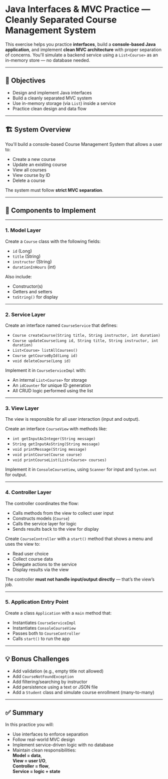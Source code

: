 # Java Interfaces & MVC Practice — Cleanly Separated Course Management System

This exercise helps you practice **interfaces**, build a **console-based Java application**, and implement **clean MVC architecture** with proper separation of concerns. You'll simulate a backend service using a `List<Course>` as an in-memory store — no database needed.

---

## 🎯 Objectives

- Design and implement Java interfaces
- Build a cleanly separated MVC system
- Use in-memory storage (via `List`) inside a service
- Practice clean design and data flow

---

## 🏗️ System Overview

You'll build a console-based Course Management System that allows a user to:

- Create a new course
- Update an existing course
- View all courses
- View course by ID
- Delete a course

The system must follow **strict MVC separation**.

---

## 🧩 Components to Implement

---

### 1. Model Layer

Create a `Course` class with the following fields:

- `id` (Long)
- `title` (String)
- `instructor` (String)
- `durationInHours` (int)

Also include:

- Constructor(s)
- Getters and setters
- `toString()` for display

---

### 2. Service Layer

Create an interface named `CourseService` that defines:

- `Course createCourse(String title, String instructor, int duration)`
- `Course updateCourse(Long id, String title, String instructor, int duration)`
- `List<Course> listAllCourses()`
- `Course getCourseById(Long id)`
- `void deleteCourse(Long id)`

Implement it in `CourseServiceImpl` with:

- An internal `List<Course>` for storage
- An `idCounter` for unique ID generation
- All CRUD logic performed using the list

---

### 3. View Layer

The view is responsible for all user interaction (input and output).

Create an interface `CourseView` with methods like:

- `int getInputAsInteger(String message)`
- `String getInputAsString(String message)`
- `void printMessage(String message)`
- `void printCourse(Course course)`
- `void printCourseList(List<Course> courses)`

Implement it in `ConsoleCourseView`, using `Scanner` for input and `System.out` for output.

---

### 4. Controller Layer

The controller coordinates the flow:

- Calls methods from the view to collect user input
- Constructs models (`Course`)
- Calls the service layer for logic
- Sends results back to the view for display

Create `CourseController` with a `start()` method that shows a menu and uses the view to:

- Read user choice
- Collect course data
- Delegate actions to the service
- Display results via the view

The controller **must not handle input/output directly** — that’s the view’s job.

---

### 5. Application Entry Point

Create a class `Application` with a `main` method that:

- Instantiates `CourseServiceImpl`
- Instantiates `ConsoleCourseView`
- Passes both to `CourseController`
- Calls `start()` to run the app

---

## 💡 Bonus Challenges

- Add validation (e.g., empty title not allowed)
- Add `CourseNotFoundException`
- Add filtering/searching by instructor
- Add persistence using a text or JSON file
- Add a `Student` class and simulate course enrollment (many-to-many)

---

## ✅ Summary

In this practice you will:

- Use interfaces to enforce separation
- Follow real-world MVC design
- Implement service-driven logic with no database
- Maintain clean responsibilities:  
  **Model = data**,  
  **View = user I/O**,  
  **Controller = flow**,  
  **Service = logic + state**

